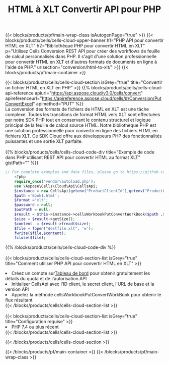 ﻿---
title:  HTML à XLT Convertir API pour PHP
description:  Utilisation du SDK Cloud Aspose.Cells pour PHP pour convertir le fichier au format HTML en fichier au format XLT.
url: /fr/php/conversion/html-to-xlt/
---
{{< blocks/products/pf/main-wrap-class isAutogenPage="true" >}}
{{< blocks/products/cells/cells-cloud-upper-banner h1="PHP API pour convertir HTML en XLT" h2="Bibliothèque PHP pour convertir HTML en XLT" p="Utilisez Cells Conversion REST API pour créer des workflows de feuille de calcul personnalisés dans PHP. Il s\'agit d\'une solution professionnelle pour convertir HTML en XLT et d\'autres formats de documents en ligne à l\'aide de PHP." urlsection="conversion/html-to-xlt/" >}}
{{< blocks/products/pf/main-container >}}

{{< blocks/products/cells/cells-cloud-section isGrey="true" title="Convertir un fichier HTML en XLT en PHP" >}}
{{% blocks/products/cells/cells-cloud-api-reference apiurl="https://api.aspose.cloud/v3.0/cells/convert" apireferenceurl="https://apireference.aspose.cloud/cells/#/Conversion/PutConvertExcel" apimethod="PUT" %}}
<br/>
La conversion des formats de fichiers de HTML en XLT est une tâche complexe. Toutes les transitions de format HTML vers XLT sont effectuées par notre SDK PHP tout en conservant le contenu structurel et logique principal de la feuille de calcul source HTML. Notre bibliothèque PHP est une solution professionnelle pour convertir en ligne des fichiers HTML en fichiers XLT. Ce SDK Cloud offre aux développeurs PHP des fonctionnalités puissantes et une sortie XLT parfaite.
<br/>
<br/>
{{% blocks/products/cells/cells-cloud-code-div title="Exemple de code dans PHP utilisant REST API pour convertir HTML au format XLT" gistPath="" %}}
 
```php
// For complete examples and data files, please go to https://github.com/aspose-cells-cloud/aspose-cells-cloud-php/
    <?php
    require_once('vendor\autoload.php');
    use \Aspose\Cells\Cloud\Api\CellsApi;
    $instance = new CellsApi(getenv("ProductClientId"),getenv("ProductClientSecret"));
    $path ='Book1.html';    
    $format ='xlt';
    $password = null;
    $outPath = null;      
    $result = $this->instance->cellsWorkbookPutConvertWorkBook($path ,$format, $password,  $outPath);
    $size = $result->getSize();
    $content  = $result->fread($size);
    $file = fopen("destfile.xlt", 'w');
    fwrite($file,$content);
    fclose($file);
```
 
{{% /blocks/products/cells/cells-cloud-code-div %}}
<br/>
<br/>
{{< blocks/products/cells/cells-cloud-section-list isGrey="true" title="Comment utiliser PHP API pour convertir HTML en XLT" >}}
<li> Créez un compte sur<a href="https://dashboard.aspose.cloud/">Tableau de bord</a> pour obtenir gratuitement les détails du quota et de l'autorisation API</li>
<li>Initialiser CellsApi avec l'ID client, le secret client, l'URL de base et la version API</li>
<li>Appelez la méthode cellsWorkbookPutConvertWorkBook pour obtenir le flux résultant</li>
{{< /blocks/products/cells/cells-cloud-section-list >}}
<br/>
<br/>
{{< blocks/products/cells/cells-cloud-section-list isGrey="true" title="Configuration requise" >}}
<li>PHP 7.4 ou plus récent</li>
{{< /blocks/products/cells/cells-cloud-section-list >}}

{{< /blocks/products/cells/cells-cloud-section >}}

{{< /blocks/products/pf/main-container >}}
{{< /blocks/products/pf/main-wrap-class >}}
